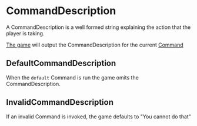 # CommandDescription

A CommandDescription is a well formed string explaining the action that the player is taking.

[The game](../architecture/klickerKnight.md) will output the CommandDescription for the current [Command](./command.md)

## DefaultCommandDescription

When the `default` Command is run the game omits the CommandDescription.

## InvalidCommandDescription

If an invalid Command is invoked, the game defaults to "You cannot do that"

